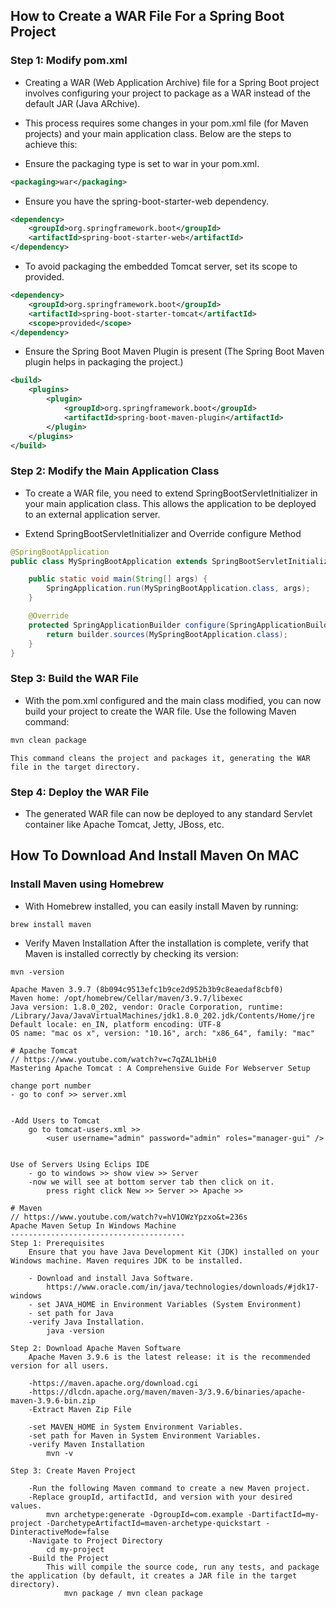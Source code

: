 ## How to Create a WAR File For a Spring Boot Project


### Step 1: Modify pom.xml

- Creating a WAR (Web Application Archive) file for a Spring Boot project involves configuring your project to package as a WAR instead of the default JAR (Java ARchive).

- This process requires some changes in your pom.xml file (for Maven projects) and your main application class. Below are the steps to achieve this:


- Ensure the packaging type is set to war in your pom.xml.
```xml
<packaging>war</packaging>
```

- Ensure you have the spring-boot-starter-web dependency.
```xml
<dependency>
    <groupId>org.springframework.boot</groupId>
    <artifactId>spring-boot-starter-web</artifactId>
</dependency>
```

- To avoid packaging the embedded Tomcat server, set its scope to provided.
```xml
<dependency>
    <groupId>org.springframework.boot</groupId>
    <artifactId>spring-boot-starter-tomcat</artifactId>
    <scope>provided</scope>
</dependency>
```

- Ensure the Spring Boot Maven Plugin is present (The Spring Boot Maven plugin helps in packaging the project.)
```xml
<build>
    <plugins>
        <plugin>
            <groupId>org.springframework.boot</groupId>
            <artifactId>spring-boot-maven-plugin</artifactId>
        </plugin>
    </plugins>
</build>
```

### Step 2: Modify the Main Application Class
- To create a WAR file, you need to extend SpringBootServletInitializer in your main application class. This allows the application to be deployed to an external application server.

- Extend SpringBootServletInitializer and Override configure Method
```java
@SpringBootApplication
public class MySpringBootApplication extends SpringBootServletInitializer {

    public static void main(String[] args) {
        SpringApplication.run(MySpringBootApplication.class, args);
    }

    @Override
    protected SpringApplicationBuilder configure(SpringApplicationBuilder builder) {
        return builder.sources(MySpringBootApplication.class);
    }
}
```

### Step 3: Build the WAR File
- With the pom.xml configured and the main class modified, you can now build your project to create the WAR file. Use the following Maven command:
```sh
mvn clean package
```
    This command cleans the project and packages it, generating the WAR file in the target directory.

### Step 4: Deploy the WAR File
- The generated WAR file can now be deployed to any standard Servlet container like Apache Tomcat, Jetty, JBoss, etc.


## How To Download And Install Maven On MAC

### Install Maven using Homebrew
- With Homebrew installed, you can easily install Maven by running:
```
brew install maven
```

- Verify Maven Installation
After the installation is complete, verify that Maven is installed correctly by checking its version:

```
mvn -version
```

```
Apache Maven 3.9.7 (8b094c9513efc1b9ce2d952b3b9c8eaedaf8cbf0)
Maven home: /opt/homebrew/Cellar/maven/3.9.7/libexec
Java version: 1.8.0_202, vendor: Oracle Corporation, runtime: /Library/Java/JavaVirtualMachines/jdk1.8.0_202.jdk/Contents/Home/jre
Default locale: en_IN, platform encoding: UTF-8
OS name: "mac os x", version: "10.16", arch: "x86_64", family: "mac"
```


```
# Apache Tomcat
// https://www.youtube.com/watch?v=c7qZAL1bHi0
Mastering Apache Tomcat : A Comprehensive Guide For Webserver Setup

change port number
- go to conf >> server.xml


-Add Users to Tomcat
    go to tomcat-users.xml >> 
        <user username="admin" password="admin" roles="manager-gui" />


Use of Servers Using Eclips IDE
    - go to windows >> show view >> Server 
    -now we will see at bottom server tab then click on it.
        press right click New >> Server >> Apache >> 

```

```
# Maven
// https://www.youtube.com/watch?v=hV1OWzYpzxo&t=236s
Apache Maven Setup In Windows Machine
---------------------------------------
Step 1: Prerequisites
    Ensure that you have Java Development Kit (JDK) installed on your Windows machine. Maven requires JDK to be installed.

    - Download and install Java Software.
        https://www.oracle.com/in/java/technologies/downloads/#jdk17-windows
    - set JAVA_HOME in Environment Variables (System Environment)
    - set path for Java
    -verify Java Installation. 
        java -version

Step 2: Download Apache Maven Software
    Apache Maven 3.9.6 is the latest release: it is the recommended version for all users.
    
    -https://maven.apache.org/download.cgi
    -https://dlcdn.apache.org/maven/maven-3/3.9.6/binaries/apache-maven-3.9.6-bin.zip
    -Extract Maven Zip File

    -set MAVEN_HOME in System Environment Variables.
    -set path for Maven in System Environment Variables.
    -verify Maven Installation
        mvn -v

Step 3: Create Maven Project

    -Run the following Maven command to create a new Maven project.
    -Replace groupId, artifactId, and version with your desired values.
        mvn archetype:generate -DgroupId=com.example -DartifactId=my-project -DarchetypeArtifactId=maven-archetype-quickstart -DinteractiveMode=false
    -Navigate to Project Directory
        cd my-project
    -Build the Project
        This will compile the source code, run any tests, and package the application (by default, it creates a JAR file in the target directory).
            mvn package / mvn clean package

```